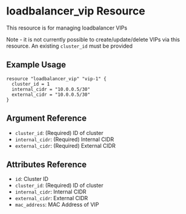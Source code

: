 # loadbalancer_vip Resource

This resource is for managing loadbalancer VIPs

Note - it is not currently possible to create/update/delete VIPs via this resource. An existing `cluster_id` must be provided

## Example Usage

```hcl
resource "loadbalancer_vip" "vip-1" {
  cluster_id = 1
  internal_cidr = "10.0.0.5/30"
  external_cidr = "10.0.0.5/30"
}
```

## Argument Reference

- `cluster_id`: (Required) ID of cluster
- `internal_cidr`: (Required) Internal CIDR
- `external_cidr`: (Required) External CIDR

## Attributes Reference

- `id`: Cluster ID
- `cluster_id`: (Required) ID of cluster
- `internal_cidr`: Internal CIDR
- `external_cidr`: External CIDR
- `mac_address`: MAC Address of VIP